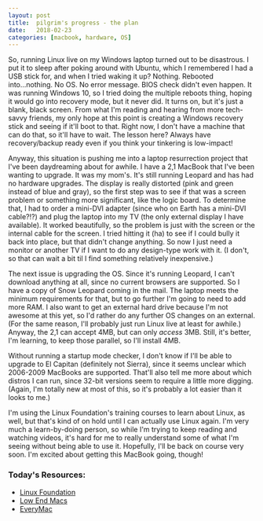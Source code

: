 ```yaml
---
layout: post
title:  pilgrim's progress - the plan
date:   2018-02-23
categories: [macbook, hardware, OS]
---
```


So, running Linux live on my Windows laptop turned out to be disastrous. I put it to sleep after poking around with Ubuntu, which I remembered I had a USB stick for, and when I tried waking it up? Nothing. Rebooted into...nothing. No OS. No error message. BIOS check didn't even happen. It was running Windows 10, so I tried doing the multiple reboots thing, hoping it would go into recovery mode, but it never did. It turns on, but it's just a blank, black screen. From what I'm reading and hearing from more tech-savvy friends, my only hope at this point is creating a Windows recovery stick and seeing if it'll boot to that. Right now, I don't have a machine that can do that, so it'll have to wait. The lesson here? Always have recovery/backup ready even if you think your tinkering is low-impact!

Anyway, this situation is pushing me into a laptop resurrection project that I've been daydreaming about for awhile. I have a 2,1 MacBook that I've been wanting to upgrade. It was my mom's. It's still running Leopard and has had no hardware upgrades. The display is really distorted (pink and green instead of blue and gray), so the first step was to see if that was a screen problem or something more significant, like the logic board. To determine that, I had to order a mini-DVI adapter (since who on Earth has a mini-DVI cable?!?) and plug the laptop into my TV (the only external display I have available). It worked beautifully, so the problem is just with the screen or the internal cable for the screen. I tried hitting it (ha) to see if I could bully it back into place, but that didn't change anything. So now I just need a monitor or another TV if I want to do any design-type work with it. (I don't, so that can wait a bit til I find something relatively inexpensive.)

The next issue is upgrading the OS. Since it's running Leopard, I can't download anything at all, since no current browsers are supported. So I have a copy of Snow Leopard coming in the mail. The laptop meets the minimum requirements for that, but to go further I'm going to need to add more RAM. I also want to get an external hard drive because I'm not awesome at this yet, so I'd rather do any further OS changes on an external. (For the same reason, I'll probably just run Linux live at least for awhile.) Anyway, the 2,1 can accept 4MB, but can only _access_ 3MB. Still, it's better, I'm learning, to keep those parallel, so I'll install 4MB.

Without running a startup mode checker, I don't know if I'll be able to upgrade to El Capitan (definitely not Sierra), since it seems unclear which 2006-2009 MacBooks are supported. That'll also tell me more about which distros I can run, since 32-bit versions seem to require a little more digging. (Again, I'm totally new at most of this, so it's probably a lot easier than it looks to me.)

I'm using the Linux Foundation's training courses to learn about Linux, as well, but that's kind of on hold until I can actually use Linux again. I'm very much a learn-by-doing person, so while I'm trying to keep reading and watching videos, it's hard for me to really understand some of what I'm seeing without being able to use it. Hopefully, I'll be back on course very soon. I'm excited about getting this MacBook going, though!

### Today's Resources:
* [Linux Foundation](http://linuxfoundation.org)
* [Low End Macs](http://lowendmac.com)
* [EveryMac](http://everymac.com)

